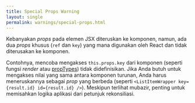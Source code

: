 ```yaml
---
title: Special Props Warning
layout: single
permalink: warnings/special-props.html
---
```


Kebanyakan _props_ pada elemen JSX diteruskan ke komponen, namun, ada dua _props_ khusus (`ref` dan `key`) yang mana digunakan oleh React dan tidak diterusakan ke komponen.

Contohnya, mencoba mengakses `this.props.key` dari komponen (seperti fungsi _render_ atau [propTypes](/docs/typechecking-with-proptypes.html#proptypes)) tidak didefinisikan. Jika Anda butuh untuk mengakses nilai yang sama antara komponen turunan, Anda harus meneruskannya sebagai _prop_ yang berbeda (seperti `<ListItemWrapper key={result.id} id={result.id} />`). Meskipun terlihat mubazir, penting untuk memisahkan logika aplikasi dari petunjuk rekonsiliasi.
